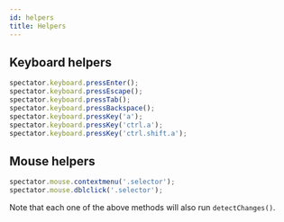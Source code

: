 ```yaml
---
id: helpers
title: Helpers
---
```


## Keyboard helpers
```ts
spectator.keyboard.pressEnter();
spectator.keyboard.pressEscape();
spectator.keyboard.pressTab();
spectator.keyboard.pressBackspace();
spectator.keyboard.pressKey('a');
spectator.keyboard.pressKey('ctrl.a');
spectator.keyboard.pressKey('ctrl.shift.a');
```

## Mouse helpers
```ts
spectator.mouse.contextmenu('.selector');
spectator.mouse.dblclick('.selector');
```

Note that each one of the above methods will also run `detectChanges()`.
